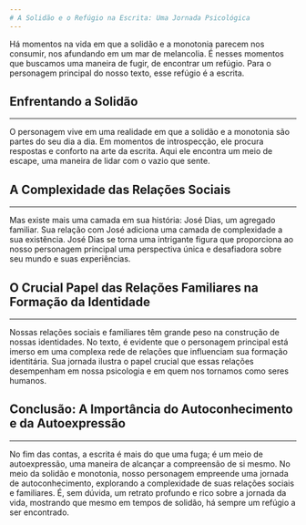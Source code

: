 ```yaml
---
# A Solidão e o Refúgio na Escrita: Uma Jornada Psicológica
---
```


Há momentos na vida em que a solidão e a monotonia parecem nos consumir, nos afundando em um mar de melancolia. É nesses momentos que buscamos uma maneira de fugir, de encontrar um refúgio. Para o personagem principal do nosso texto, esse refúgio é a escrita.

## Enfrentando a Solidão
---

O personagem vive em uma realidade em que a solidão e a monotonia são partes do seu dia a dia. Em momentos de introspecção, ele procura respostas e conforto na arte da escrita. Aqui ele encontra um meio de escape, uma maneira de lidar com o vazio que sente.

## A Complexidade das Relações Sociais
---

Mas existe mais uma camada em sua história: José Dias, um agregado familiar. Sua relação com José adiciona uma camada de complexidade a sua existência. José Dias se torna uma intrigante figura que proporciona ao nosso personagem principal uma perspectiva única e desafiadora sobre seu mundo e suas experiências.

## O Crucial Papel das Relações Familiares na Formação da Identidade 
---

Nossas relações sociais e familiares têm grande peso na construção de nossas identidades. No texto, é evidente que o personagem principal está imerso em uma complexa rede de relações que influenciam sua formação identitária. Sua jornada ilustra o papel crucial que essas relações desempenham em nossa psicologia e em quem nos tornamos como seres humanos.

## Conclusão: A Importância do Autoconhecimento e da Autoexpressão
---

No fim das contas, a escrita é mais do que uma fuga; é um meio de autoexpressão, uma maneira de alcançar a compreensão de si mesmo. No meio da solidão e monotonia, nosso personagem empreende uma jornada de autoconhecimento, explorando a complexidade de suas relações sociais e familiares. É, sem dúvida, um retrato profundo e rico sobre a jornada da vida, mostrando que mesmo em tempos de solidão, há sempre um refúgio a ser encontrado.